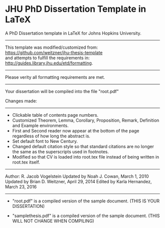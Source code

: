 # JHU PhD Dissertation Template in LaTeX

A PhD Dissertation template in LaTeX for Johns Hopkins University.
******************************************************************

This template was modified/customized from:
https://github.com/weitzner/jhu-thesis-template<br>
and attempts to fulfill the requirements in:
http://guides.library.jhu.edu/etd/formatting.

****************************************************
Please verity all formatting requirements are met.
****************************************************

Your dissertation will be compiled into the file "root.pdf"

Changes made:
*************

- Clickable table of contents page numbers.
- Customized Theorem, Lemma, Corollary, Proposition, Remark, Definition and Example environments.
- First and Second reader now appear at the bottom of the page regardless of how long the abstract is.
- Set default font to New Century.
- Changed default citation style so that standard citations are no longer the same as the superscripts used in footnotes.
- Modified so that CV is loaded into root.tex file instead of being written in root.tex itself.

**********************************************
Author: R. Jacob Vogelstein
Updated by Noah J. Cowan, March 1, 2010
Updated by Brian D. Weitzner, April 29, 2014
Edited by Karla Hernandez, March 23, 2016
**********************************************

* "root.pdf" is a compiled version of the sample document. 
(THIS IS YOUR DISSERTATION)

* "samplethesis.pdf" is a compiled version of the sample document.
(THIS WILL NOT CHANGE WHEN COMPILING)


